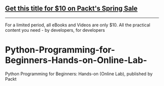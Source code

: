 ## [Get this title for $10 on Packt's Spring Sale](https://www.packt.com/V17215?utm_source=github&utm_medium=packt-github-repo&utm_campaign=spring_10_dollar_2022)
-----
For a limited period, all eBooks and Videos are only $10. All the practical content you need \- by developers, for developers

# Python-Programming-for-Beginners-Hands-on-Online-Lab-
Python Programming for Beginners: Hands-on (Online Lab), published by Packt
